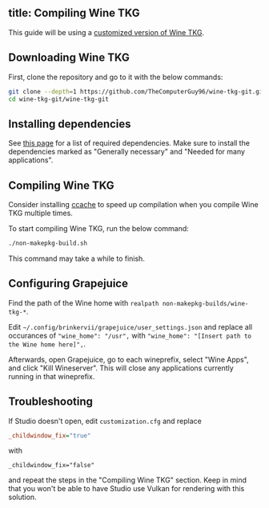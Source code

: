 title: Compiling Wine TKG
---
This guide will be using a [customized version of Wine TKG](https://github.com/TheComputerGuy96/wine-tkg-git).

## Downloading Wine TKG

First, clone the repository and go to it with the below commands:

```sh
git clone --depth=1 https://github.com/TheComputerGuy96/wine-tkg-git.git
cd wine-tkg-git/wine-tkg-git
```

## Installing dependencies

See [this page](https://wiki.winehq.org/Building_Wine#Satisfying_Build_Dependencies) for a list of required
dependencies. Make sure to install the dependencies marked as "Generally necessary" and "Needed for many applications".

## Compiling Wine TKG

Consider installing [ccache](https://ccache.dev/) to speed up compilation when you compile Wine TKG multiple times.

To start compiling Wine TKG, run the below command:

```sh
./non-makepkg-build.sh
```

This command may take a while to finish.

## Configuring Grapejuice

Find the path of the Wine home with `realpath non-makepkg-builds/wine-tkg-*`.

Edit `~/.config/brinkervii/grapejuice/user_settings.json` and replace all occurances of `"wine_home": "/usr",`
with `"wine_home": "[Insert path to the Wine home here]",`.

Afterwards, open Grapejuice, go to each wineprefix, select "Wine Apps", and click "Kill Wineserver".
This will close any applications currently running in that wineprefix.

## Troubleshooting

If Studio doesn't open, edit `customization.cfg` and replace

```ini
_childwindow_fix="true"
```

with

```
_childwindow_fix="false"
```

and repeat the steps in the "Compiling Wine TKG" section. Keep in mind that you won't be able to have
Studio use Vulkan for rendering with this solution.
